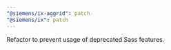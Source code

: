 ```yaml
---
"@siemens/ix-aggrid": patch
"@siemens/ix": patch
---
```


Refactor to prevent usage of deprecated Sass features.
